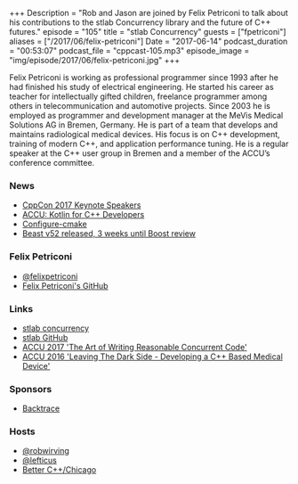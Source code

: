 +++
Description = "Rob and Jason are joined by Felix Petriconi to talk about his contributions to the stlab Concurrency library and the future of C++ futures."
episode = "105"
title = "stlab Concurrency"
guests = ["fpetriconi"]
aliases = ["/2017/06/felix-petriconi"]
Date = "2017-06-14"
podcast_duration = "00:53:07"
podcast_file = "cppcast-105.mp3"
episode_image = "img/episode/2017/06/felix-petriconi.jpg"
+++

Felix Petriconi is working as professional programmer since 1993 after he had finished his study of electrical engineering. He started his career as teacher for intellectually gifted children, freelance programmer among others in telecommunication and automotive projects. Since 2003 he is employed as programmer and development manager at the MeVis Medical Solutions AG in Bremen, Germany. He is part of a team that develops and maintains radiological medical devices. His focus is on C++ development, training of modern C++, and application performance tuning. He is a regular speaker at the C++ user group in Bremen and a member of the ACCU’s conference committee.

### News ###

 - [CppCon 2017 Keynote Speakers](https://cppcon.org/2017-keynote-speakers/)
 - [ACCU: Kotlin for C++ Developers](https://accu.org/index.php/journals/2381)
 - [Configure-cmake](https://github.com/nemequ/configure-cmake)
 - [Beast v52 released, 3 weeks until Boost review](https://www.reddit.com/r/cpp/comments/6gdu9b/beast_version_52_released_3_weeks_until_boost/)

### Felix Petriconi ###

 - [@felixpetriconi](https://twitter.com/felixpetriconi)
 - [Felix Petriconi's GitHub](https://github.com/FelixPetriconi)

### Links ###

 - [stlab concurrency](http://www.stlab.cc/libraries/concurrency/)
 - [stlab GitHub](https://github.com/stlab)
 - [ACCU 2017 'The Art of Writing Reasonable Concurrent Code'](https://conference.accu.org/site/stories/2017/sessions.html#XTheArtofWritingReasonableConcurrentCode)
 - [ACCU 2016 'Leaving The Dark Side - Developing a C++ Based Medical Device'](https://www.youtube.com/watch?v=W-mLN_r3c6Q)

### Sponsors ###

- [Backtrace](https://www.backtrace.io/cppcast)

### Hosts ###

- [@robwirving](https://twitter.com/robwirving)
- [@lefticus](https://twitter.com/lefticus)
- [Better C++/Chicago](https://www.eventbrite.com/e/better-c-chicago-registration-34084060342)
